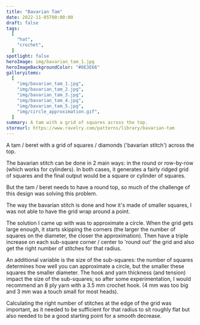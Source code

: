 ```yaml
---
title: "Bavarian Tam"
date: 2022-11-05T00:00:00
draft: false
tags:
  [
    "hat",
    "crochet",
  ]
spotlight: false
heroImage: img/bavarian_tam_1.jpg
heroImageBackgroundColor: "#0E3E66"
galleryitems:
  [
    "img/bavarian_tam_1.jpg",
    "img/bavarian_tam_2.jpg",
    "img/bavarian_tam_3.jpg",
    "img/bavarian_tam_4.jpg",
    "img/bavarian_tam_5.jpg",
    "img/circle_approximation.gif",
  ]
summary: A tam with a grid of squares across the top.
storeurl: https://www.ravelry.com/patterns/library/bavarian-tam
---
```


A tam / beret with a grid of squares / diamonds ('bavarian stitch') across the top.

The bavarian stitch can be done in 2 main ways: in the round or row-by-row (which works for cylinders).
In both cases, it generates a fairly ridged grid of squares and the final output would be a square or cylinder of squares.

But the tam / beret needs to have a round top, so much of the challenge of this design was solving this problem.

The way the bavarian stitch is done and how it's made of smaller squares, I was not able to have the grid wrap around a point.

The solution I came up with was to approximate a circle. When the grid gets large enough, it starts skipping the corners (the larger the number of squares on the diameter, the closer the approximation).
Then have a triple increase on each sub-square corner / center to 'round out' the grid and also get the right number of stitches for that radius.

An additional variable is the size of the sub-squares: the number of squares determines how well you can approximate a circle, but the smaller these squares the smaller diameter.
The hook and yarn thickness (and tension) impact the size of the sub-squares; so after some experimentation, I would recommend an 8 ply yarn with a 3.5 mm crochet hook.
(4 mm was too big and 3 mm was a touch small for most heads).

Calculating the right number of stitches at the edge of the grid was important, as it needed to be sufficient for that radius to sit roughly flat but also needed to be a good starting point for a smooth decrease.
